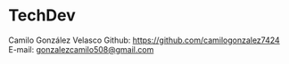# TechDev
Camilo González Velasco
		Github: https://github.com/camilogonzalez7424
	E-mail: gonzalezcamilo508@gmail.com
